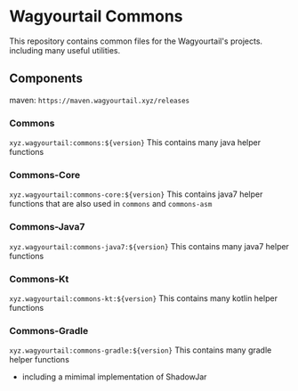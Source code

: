 # Wagyourtail Commons

This repository contains common files for the Wagyourtail's projects.
including many useful utilities.

## Components

maven: `https://maven.wagyourtail.xyz/releases`

### Commons
`xyz.wagyourtail:commons:${version}`
This contains many java helper functions

### Commons-Core
`xyz.wagyourtail:commons-core:${version}`
This contains java7 helper functions that are also used in `commons` and `commons-asm`

### Commons-Java7
`xyz.wagyourtail:commons-java7:${version}`
This contains many java7 helper functions

### Commons-Kt
`xyz.wagyourtail:commons-kt:${version}`
This contains many kotlin helper functions

### Commons-Gradle
`xyz.wagyourtail:commons-gradle:${version}`
This contains many gradle helper functions
* including a mimimal implementation of ShadowJar

